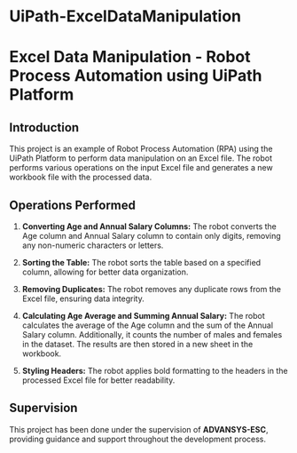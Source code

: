 # UiPath-ExcelDataManipulation
# Excel Data Manipulation - Robot Process Automation using UiPath Platform

## Introduction

This project is an example of Robot Process Automation (RPA) using the UiPath Platform to perform data manipulation on an Excel file. The robot performs various operations on the input Excel file and generates a new workbook file with the processed data.

## Operations Performed

1. **Converting Age and Annual Salary Columns:**
   The robot converts the Age column and Annual Salary column to contain only digits, removing any non-numeric characters or letters.

2. **Sorting the Table:**
   The robot sorts the table based on a specified column, allowing for better data organization.

3. **Removing Duplicates:**
   The robot removes any duplicate rows from the Excel file, ensuring data integrity.

4. **Calculating Age Average and Summing Annual Salary:**
   The robot calculates the average of the Age column and the sum of the Annual Salary column. Additionally, it counts the number of males and females in the dataset. The results are then stored in a new sheet in the workbook.

5. **Styling Headers:**
   The robot applies bold formatting to the headers in the processed Excel file for better readability.

## Supervision
This project has been done under the supervision of **ADVANSYS-ESC**, providing guidance and support throughout the development process.
